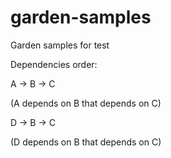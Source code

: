 # garden-samples
Garden samples for test


Dependencies order:

A -> B -> C

(A depends on B that depends on C)

D -> B -> C

(D depends on B that depends on C)
